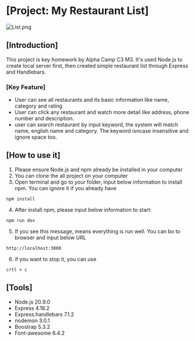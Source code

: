# [Project: My Restaurant List] #

![List.png](https://hackmd.io/_uploads/HJNfc8DXT.png)

## [Introduction] ##
This project is key homework by Alpha Camp C3 M3. It's used Node.js to create local server first, then created simple restaurant list through Express and Handlebars.


### [Key Feature] ###
* User can see all restaurants and its basic information like name, category and rating
* User can click any restaurant and watch more detail like address, phone number and description.
* user can search restaurant by input keyword, the system will match name, english name and category. The keyword isncase insensitive and ignore space too.


## [How to use it] ##
1. Please ensure Node.js and npm already be installed in your computer
2. You can clone the all project on your computer
3. Open terminal and go to your folder, input below information to install npm. You can ignore it if you already have
```
npm install
```
4. After install npm, please input below information to start:
```
npm run dev
```
5. If you see this message, means everything is run well. You can bo to browser and input below URL
```
http://localhost:3000
```
6. if you want to stop it, you can use 
```
crtl + c
``` 

## [Tools] ##
* Node.js 20.9.0
* Express 4.18.2
* Express.handlebars 7.1.2
* nodemon 3.0.1
* Boostrap 5.3.2
* Font-awesome 6.4.2
